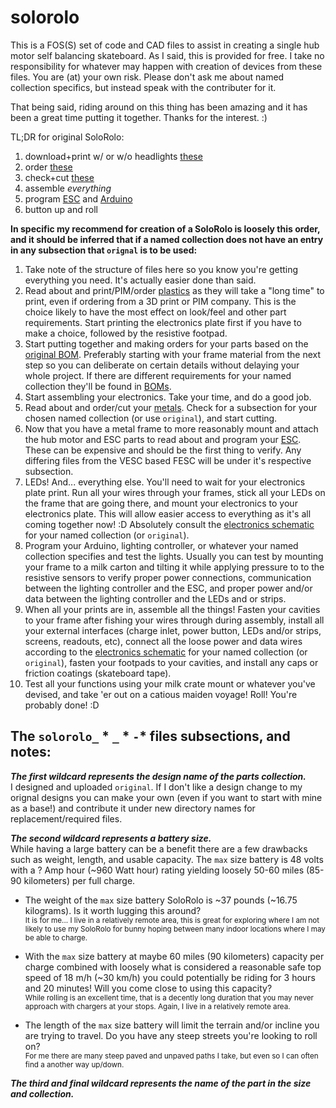 # solorolo
  
This is a FOS(S) set of code and CAD files to assist in creating a single hub motor self balancing skateboard. As I said, this is provided for free. I take no responsibility for whatever may happen with creation of devices from these files. You are (at) your own risk. Please don't ask me about named collection specifics, but instead speak with the contributer for it.  
  
That being said, riding around on this thing has been amazing and it has been a great time putting it together. Thanks for the interest. :)  
  
TL;DR for original SoloRolo:  
1. download+print w/ or w/o headlights [these](mechanical/plastics/)  
2. order [these](BOMs/original/)  
3. check+cut [these](mechanical/metals/original/)  
4. assemble *everything*  
5. program [ESC](code/ESCs/original/) and [Arduino](code/controllers/original/)  
7. button up and roll  
  
**In specific my recommend for creation of a SoloRolo is loosely this order, and it should be inferred that if a named collection does not have an entry in any subsection that `orignal` is to be used:**
1. Take note of the structure of files here so you know you're getting everything you need. It's actually easier done than said.
2. Read about and print/PIM/order [plastics](mechanical/plastics/) as they will take a "long time" to print, even if ordering from a 3D print or PIM company. This is the choice likely to have the most effect on look/feel and other part requirements. Start printing the electronics plate first if you have to make a choice, followed by the resistive footpad.
3. Start putting together and making orders for your parts based on the [original BOM](BOMs/original/). Preferably starting with your frame material from the next step so you can deliberate on certain details without delaying your whole project. If there are different requirements for your named collection they'll be found in [BOMs](BOMs/).
4. Start assembling your electronics. Take your time, and do a good job.
5. Read about and order/cut your [metals](mechanical/metals/). Check for a subsection for your chosen named collection (or use `original`), and start cutting.
6. Now that you have a metal frame to more reasonably mount and attach the hub motor and ESC parts to read about and program your [ESC](electronics/ESCs/). These can be expensive and should be the first thing to verify. Any differing files from the VESC based FESC will be under it's respective subsection.
7. LEDs! And... everything else. You'll need to wait for your electronics plate print. Run all your wires through your frames, stick all your LEDs on the frame that are going there, and mount your electronics to your electronics plate. This will allow easier access to everything as it's all coming together now! :D Absolutely consult the [electronics schematic](electronics/schematics/) for your named collection (or `original`).
8. Program your Arduino, lighting controller, or whatever your named collection specifies and test the lights. Usually you can test by mounting your frame to a milk carton and tilting it while applying pressure to to the resistive sensors to verify proper power connections, communication between the lighting controller and the ESC, and proper power and/or data between the lighting controller and the LEDs and or strips.
9. When all your prints are in, assemble all the things! Fasten your cavities to your frame after fishing your wires through during assembly, install all your external interfaces (charge inlet, power button, LEDs and/or strips, screens, readouts, etc), connect all the loose power and data wires according to the [electronics schematic](electronics/schematics/) for your named collection (or `original`), fasten your footpads to your cavities, and install any caps or friction coatings (skateboard tape).
10. Test all your functions using your milk crate mount or whatever you've devised, and take 'er out on a catious maiden voyage! Roll! You're probably done! :D  

## The `solorolo_` * `_` * `-`* files subsections, and notes:  
***The first wildcard represents the design name of the parts collection.***  
I designed and uploaded `original`. If I don't like a design change to my orignal designs you can make your own (even if you want to start with mine as a base!) and contribute it under new directory names for replacement/required files.

***The second wildcard represents a battery size.***  
While having a large battery can be a benefit there are a few drawbacks such as weight, length, and usable capacity. The `max` size battery is 48 volts with a ? Amp hour (~960 Watt hour) rating yielding loosely 50-60 miles (85-90 kilometers) per full charge.  
- The weight of the `max` size battery SoloRolo is ~37 pounds (~16.75 kilograms). Is it worth lugging this around?  
<sub>It is for me... I live in a relatively remote area, this is great for exploring where I am not likely to use my SoloRolo for bunny hoping between many indoor locations where I may be able to charge.</sub>
  
- With the `max` size battery at maybe 60 miles (90 kilometers) capacity per charge combined with loosely what is considered a reasonable safe top speed of 18 m/h (~30 km/h) you could potentially be riding for 3 hours and 20 minutes! Will you come close to using this capacity?  
<sub>While rolling is an excellent time, that is a decently long duration that you may never approach with chargers at your stops. Again, I live in a relatively remote area.</sub>
  
- The length of the `max` size battery will limit the terrain and/or incline you are trying to travel. Do you have any steep streets you're looking to roll on?  
<sub>For me there are many steep paved and unpaved paths I take, but even so I can often find a another way up/down.</sub>
  
  
***The third and final wildcard represents the name of the part in the size and collection.***  
